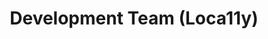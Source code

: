 ---
name: Sarthak
title: Development Team (Loca11y)
tags:
  - loca11y
picture: ../../images/team/Ta11yCat.png
---
